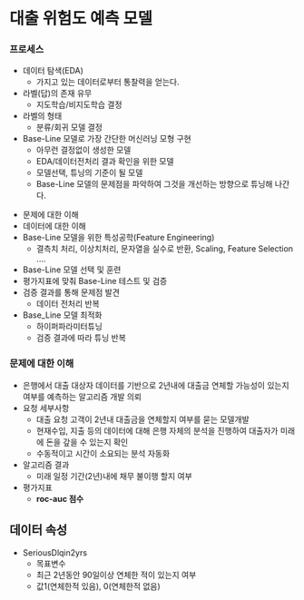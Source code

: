 # 대출 위험도 예측 모델
### 프로세스
* 데이터 탐색(EDA)
    - 가지고 있는 데이터로부터 통찰력을 얻는다.
* 라벨(답)의 존재 유무
    - 지도학습/비지도학습 결정
* 라벨의 형태
    - 분류/회귀 모델 결정
* Base-Line 모델로 가장 간단한 머신러닝 모형 구현
    - 아무런 결정없이 생성한 모델
    - EDA/데이터전처리 결과 확인을 위한 모델
    - 모델선택, 튜닝의 기준이 될 모델
    - Base-Line 모델의 문제점을 파악하여 그것을 개선하는 방향으로 튜닝해 나간다.
- 문제에 대한 이해
- 데이터에 대한 이해
- Base-Line 모델을 위한 특성공학(Feature Engineering)
    - 결측치 처리, 이상치처리, 문자열을 실수로 반환, Scaling, Feature Selection ....
 - Base-Line 모델 선택 및 훈련
 - 평가지표에 맞춰 Base-Line 테스트 및 검증
 - 검증 결과를 통해 문제점 발견
    - 데이터 전처리 반복
- Base_Line 모델 최적화
    - 하이퍼파라미터튜닝
    - 검증 결과에 따라 튜닝 반복

### 문제에 대한 이해
- 은행에서 대출 대상자 데이터를 기반으로 2년내에 대출금 연체할 가능성이 있는지 여부를 예측하는 알고리즘 개발 의뢰
- 요청 세부사항
    - 대출 요청 고객이 2년내 대출금을 연체할지 여부를 묻는 모델개발
    - 현재수입, 지출 등의 데이터에 대해 은행 자체의 분석을 진행하여 대출자가 미래에 돈을 갚을 수 있는지 확인
    - 수동적이고 시간이 소요되는 분석 자동화
- 알고리즘 결과
    - 미래 일정 기간(2년)내에 채무 불이행 할지 여부
- 평가지표
    - **roc-auc 점수**


## 데이터 속성
- SeriousDlqin2yrs
    - 목표변수
    - 최근 2년동안 90일이상 연체한 적이 있는지 여부
    - 값1(연체한적 있음), 0(연체한적 없음)
